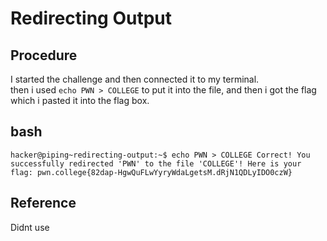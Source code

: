 # Redirecting Output

## Procedure
I started the challenge and then connected it to my terminal.<br>
then i used `echo PWN > COLLEGE` to put it into the file, and then i got the flag
which i pasted it into the flag box.

## bash
`hacker@piping~redirecting-output:~$ echo PWN > COLLEGE
Correct! You successfully redirected 'PWN' to the file 'COLLEGE'! Here is your
flag:
pwn.college{82dap-HgwQuFLwYyryWdaLgetsM.dRjN1QDLyIDO0czW}`

## Reference 
Didnt use
